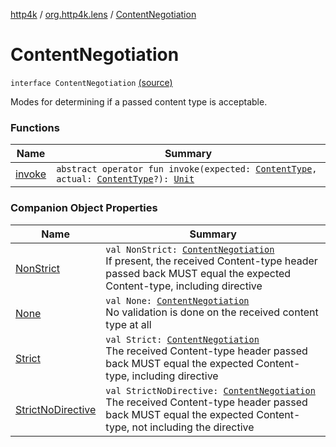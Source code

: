 [http4k](../../index.md) / [org.http4k.lens](../index.md) / [ContentNegotiation](./index.md)

# ContentNegotiation

`interface ContentNegotiation` [(source)](https://github.com/http4k/http4k/blob/master/http4k-core/src/main/kotlin/org/http4k/lens/body.kt#L98)

Modes for determining if a passed content type is acceptable.

### Functions

| Name | Summary |
|---|---|
| [invoke](invoke.md) | `abstract operator fun invoke(expected: `[`ContentType`](../../org.http4k.core/-content-type/index.md)`, actual: `[`ContentType`](../../org.http4k.core/-content-type/index.md)`?): `[`Unit`](https://kotlinlang.org/api/latest/jvm/stdlib/kotlin/-unit/index.html) |

### Companion Object Properties

| Name | Summary |
|---|---|
| [NonStrict](-non-strict.md) | `val NonStrict: `[`ContentNegotiation`](./index.md)<br>If present, the received Content-type header passed back MUST equal the expected Content-type, including directive |
| [None](-none.md) | `val None: `[`ContentNegotiation`](./index.md)<br>No validation is done on the received content type at all |
| [Strict](-strict.md) | `val Strict: `[`ContentNegotiation`](./index.md)<br>The received Content-type header passed back MUST equal the expected Content-type, including directive |
| [StrictNoDirective](-strict-no-directive.md) | `val StrictNoDirective: `[`ContentNegotiation`](./index.md)<br>The received Content-type header passed back MUST equal the expected Content-type, not including the directive |
